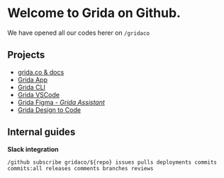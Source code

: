 # Welcome to Grida on Github.
We have opened all our codes herer on `/gridaco`


## Projects

- [grida.co & docs](https://github.com/gridaco/grida.co)
- [Grida App](https://github.com/gridaco/grida)
- [Grida CLI](https://github.com/gridaco/code/tree/main/cli)
- [Grida VSCode](https://github.com/gridaco/vscode-extension)
- [Grida Figma - _Grida Assistant_](https://github.com/gridaco/assistant)
- [Grida Design to Code](https://github.com/gridaco/designto-code)



## Internal guides

**Slack integration**
```
/github subscribe gridaco/${repo} issues pulls deployments commits commits:all releases comments branches reviews
```
